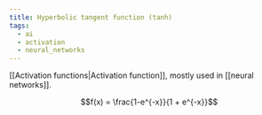 ```yaml
---
title: Hyperbolic tangent function (tanh)
tags:
  - ai
  - activation
  - neural_networks
---
```

[[Activation functions|Activation function]], mostly used in [[neural networks]]. 

$$f(x) = \frac{1-e^{-x}}{1 + e^{-x}}$$